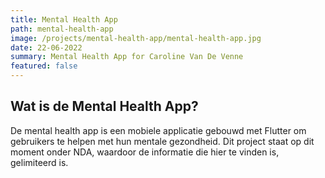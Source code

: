 ```yaml
---
title: Mental Health App
path: mental-health-app
image: /projects/mental-health-app/mental-health-app.jpg
date: 22-06-2022
summary: Mental Health App for Caroline Van De Venne
featured: false
---
```

## Wat is de Mental Health App?

De mental health app is een mobiele applicatie gebouwd met Flutter om gebruikers te helpen
met hun mentale gezondheid. Dit project staat op dit moment onder NDA, waardoor de informatie
die hier te vinden is, gelimiteerd is.

